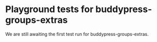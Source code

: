 # Playground tests for buddypress-groups-extras
We are still awaiting the first test run for buddypress-groups-extras.
